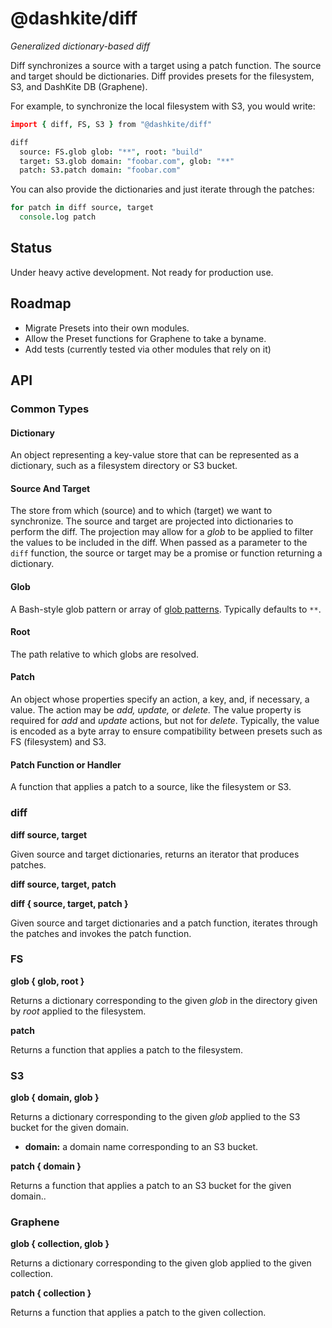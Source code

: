 # @dashkite/diff

*Generalized dictionary-based diff*

Diff synchronizes a source with a target using a patch function. The source and target should be dictionaries. Diff provides presets for the filesystem, S3, and DashKite DB (Graphene).

For example, to synchronize the local filesystem with S3, you would write:

```coffeescript
import { diff, FS, S3 } from "@dashkite/diff"

diff
  source: FS.glob glob: "**", root: "build"
  target: S3.glob domain: "foobar.com", glob: "**"
  patch: S3.patch domain: "foobar.com"
```

You can also provide the dictionaries and just iterate through the patches:

```coffeescript
for patch in diff source, target
  console.log patch
```

## Status

Under heavy active development. Not ready for production use.

## Roadmap

- Migrate Presets into their own modules.
- Allow the Preset functions for Graphene to take a byname.
- Add tests (currently tested via other modules that rely on it)

## API

### Common Types

#### Dictionary

An object representing a key-value store that can be represented as a dictionary, such as a filesystem directory or S3 bucket.

#### Source And Target

The store from which (source) and to which (target) we want to synchronize. The source and target are projected into dictionaries to perform the diff. The projection may allow for a *glob* to be applied to filter the values to be included in the diff. When passed as a parameter to the `diff` function, the source or target may be a promise or function returning a dictionary.

#### Glob

A Bash-style glob pattern or array of [glob patterns](https://github.com/mrmlnc/fast-glob#basic-syntax). Typically defaults to `**`.

#### Root

The path relative to which globs are resolved.

#### Patch

An object whose properties specify an action, a key, and, if necessary, a value. The action may be *add, update,* or *delete.* The value property is required for *add* and *update* actions, but not for *delete*. Typically, the value is encoded as a byte array to ensure compatibility between presets such as FS (filesystem) and S3.

#### Patch Function or Handler

A function that applies a patch to a source, like the filesystem or S3.

### diff

**diff source, target**

Given source and target dictionaries, returns an iterator that produces patches.

**diff source, target, patch**

**diff { source, target, patch }** 

Given source and target dictionaries and a patch function, iterates through the patches and invokes the patch function.

### FS

**glob { glob, root }**

Returns a dictionary corresponding to the given *glob* in the directory given by *root* applied to the filesystem.

**patch**

Returns a function that applies a patch to the filesystem.

### S3

**glob { domain, glob }**

Returns a dictionary corresponding to the given *glob* applied to the S3 bucket for the given domain.

- **domain:** a domain name corresponding to an S3 bucket.

**patch { domain }**

Returns a function that applies a patch to an S3 bucket for the given domain..

### Graphene

**glob { collection, glob }**

Returns a dictionary corresponding to the given glob applied to the given collection.

**patch { collection }**

Returns a function that applies a patch to the given collection.
